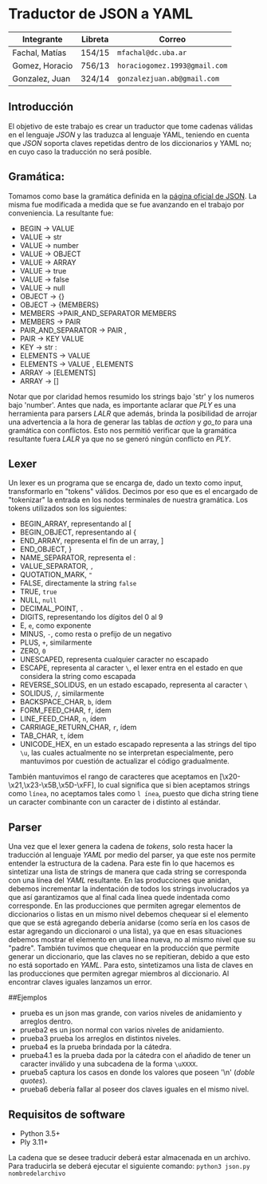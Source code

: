 # Traductor de JSON a YAML

Integrante | Libreta | Correo
--- | --- | --- |
Fachal, Matías | 154/15  | `mfachal@dc.uba.ar`  
Gomez, Horacio | 756/13 | `horaciogomez.1993@gmail.com` |
Gonzalez, Juan | 324/14 | `gonzalezjuan.ab@gmail.com`  

## Introducción

El objetivo de este trabajo es crear un traductor que tome cadenas válidas en el lenguaje _JSON_ y las traduzca al lenguaje YAML, teniendo en cuenta que _JSON_ soporta claves repetidas dentro de los diccionarios y YAML no; en cuyo caso la traducción no será posible. 

## Gramática:

Tomamos como base la gramática definida en la [página oficial de JSON](https://www.json.org).
La misma fue modificada a medida que se fue avanzando en el trabajo por conveniencia. La resultante fue:

* BEGIN -> VALUE
* VALUE -> str
* VALUE -> number
* VALUE -> OBJECT
* VALUE -> ARRAY
* VALUE -> true
* VALUE -> false
* VALUE -> null
* OBJECT -> {}
* OBJECT -> {MEMBERS}
* MEMBERS ->PAIR_AND_SEPARATOR MEMBERS
* MEMBERS -> PAIR
* PAIR_AND_SEPARATOR -> PAIR ,
* PAIR -> KEY VALUE
* KEY -> str :
* ELEMENTS -> VALUE
* ELEMENTS -> VALUE , ELEMENTS
* ARRAY -> [ELEMENTS]
* ARRAY -> []

Notar que por claridad hemos resumido los strings bajo 'str' y los numeros bajo 'number'.
Antes que nada, es importante aclarar que _PLY_ es una herramienta para parsers _LALR_ que además, brinda la posibilidad de arrojar una advertencia a la hora de generar las tablas de _action_ y _go_to_ para una gramática con conflictos.
Esto nos permitió verificar que la gramática resultante fuera _LALR_ ya que no se generó ningún conflicto en _PLY_.

## Lexer

Un lexer es un programa que se encarga de, dado un texto como input, transformarlo en "tokens" válidos. Decimos por eso que es el encargado de "tokenizar" la entrada en los nodos terminales de nuestra gramática.
Los tokens utilizados son los siguientes:

* BEGIN_ARRAY, representando al [
* BEGIN_OBJECT, representando al {
* END_ARRAY, representa el fin de un array, ]
* END_OBJECT, }
* NAME_SEPARATOR, representa el :
* VALUE_SEPARATOR, `,`
* QUOTATION_MARK, `"`
* FALSE, directamente la string `false`
* TRUE, `true`
* NULL, `null`
* DECIMAL_POINT, `.`
* DIGITS, representando los dígitos del 0 al 9
* E, `e`, como exponente
* MINUS, `-`, como resta o prefijo de un negativo
* PLUS, `+`, similarmente
* ZERO, `0`
* UNESCAPED, representa cualquier caracter no escapado
* ESCAPE, representa al caracter `\`, el lexer entra en el estado en que considera la string como escapada
* REVERSE_SOLIDUS, en un estado escapado, representa al caracter `\`
* SOLIDUS, `/`, similarmente
* BACKSPACE_CHAR, `b`, ídem
* FORM_FEED_CHAR, `f`, ídem
* LINE_FEED_CHAR, `n`, ídem
* CARRIAGE_RETURN_CHAR, `r`, ídem
* TAB_CHAR, `t`, ídem
* UNICODE_HEX, en un estado escapado representa a las strings del tipo `\u`, las cuales actualmente no se interpretan especialmente, pero mantuvimos por cuestión de actualizar el código gradualmente.

También mantuvimos el rango de caracteres que aceptamos en [\x20-\x21,\x23-\x5B,\x5D-\xFF], lo cual significa que si bien aceptamos strings como `línea`, no aceptamos tales como `l ́ınea`, puesto que dicha string tiene un caracter combinante con un caracter de i distinto al estándar.

## Parser

Una vez que el lexer genera la cadena de _tokens_, solo resta hacer la traducción al lenguaje _YAML_ por medio del parser, ya que este nos permite entender la estructura de la cadena. 
Para este fin lo que hacemos es sintetizar una lista de strings de manera que cada string se corresponda con una línea del _YAML_ resultante. En las producciones que anidan, debemos incrementar la indentación de todos los strings involucrados ya que así garantizamos que al final cada línea quede indentada como corresponde.
En las producciones que permiten agregar elementos de diccionarios o listas en un mismo nivel debemos chequear si el elemento que que se está agregando debería anidarse (como sería en los casos de estar agregando un diccionaroi o una lista), ya que en esas situaciones debemos mostrar el elemento en una línea nueva, no al mismo nivel que su "padre". 
También tuvimos que chequear en la producción que permite generar un diccionario, que las claves no se repitieran, debido a que esto no está soportado en _YAML_. Para esto, sintetizamos una lista de claves en las producciones que permiten agregar miembros al diccionario. Al encontrar claves iguales lanzamos un error.

##Ejemplos

* prueba es un json mas grande, con varios niveles de anidamiento y arreglos dentro.
* prueba2 es un json normal con varios niveles de anidamiento.
* prueba3 prueba los arreglos en distintos niveles.
* prueba4 es la prueba brindada por la cátedra.
* prueba4.1 es la prueba dada por la cátedra con el añadido de tener un caracter inválido y una subcadena de la forma `\uXXXX`.
* prueba5 captura los casos en donde los valores que poseen '\n' (_doble quotes_). 
* prueba6 debería fallar al poseer dos claves iguales en el mismo nivel.

## Requisitos de software

- Python 3.5+
- Ply 3.11+

La cadena que se desee traducir deberá estar almacenada en un archivo. Para traducirla se deberá ejecutar el siguiente comando: `python3 json.py nombredelarchivo`


